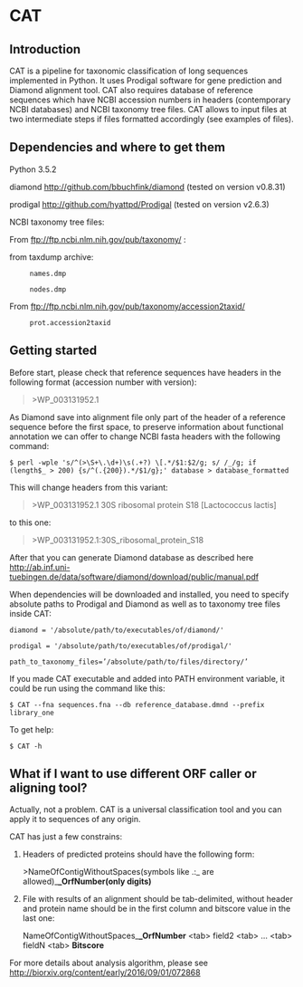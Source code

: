 # CAT

## Introduction

CAT is a pipeline for taxonomic classification of long sequences implemented in Python. It uses Prodigal software for gene prediction and Diamond alignment tool. CAT also requires database of reference sequences which have NCBI accession numbers in headers (contemporary NCBI databases) and NCBI taxonomy tree files. CAT allows to input files at two intermediate steps if files formatted accordingly (see examples of files).

## Dependencies and where to get them

Python 3.5.2

diamond	http://github.com/bbuchfink/diamond  (tested on version v0.8.31)

prodigal	http://github.com/hyattpd/Prodigal  (tested on version v2.6.3)

NCBI taxonomy tree files:

From ftp://ftp.ncbi.nlm.nih.gov/pub/taxonomy/ :

from taxdump archive:

 		 names.dmp 
	
 		 nodes.dmp
	
From ftp://ftp.ncbi.nlm.nih.gov/pub/taxonomy/accession2taxid/

 		 prot.accession2taxid

## Getting started

Before start, please check that reference sequences have headers in the following format (accession number with version):

>\>WP_003131952.1 <and anything else>

As Diamond save into alignment file only part of the header of a reference sequence before the first space, to preserve information about functional annotation we can offer to change NCBI fasta headers with the following command:

	$ perl -wple 's/^(>\S+\.\d+)\s(.+?) \[.*/$1:$2/g; s/ /_/g; if (length$_ > 200) {s/^(.{200}).*/$1/g};' database > database_formatted

This will change headers from this variant:

>\>WP_003131952.1 30S ribosomal protein S18 [Lactococcus lactis]

to this one:

>\>WP_003131952.1:30S_ribosomal_protein_S18

After that you can generate Diamond database as described here http://ab.inf.uni-tuebingen.de/data/software/diamond/download/public/manual.pdf

When dependencies will be downloaded and installed, you need to specify absolute paths to Prodigal and Diamond as well as to taxonomy tree files inside CAT:

	diamond = '/absolute/path/to/executables/of/diamond/'

	prodigal = '/absolute/path/to/executables/of/prodigal/'

	path_to_taxonomy_files=’/absolute/path/to/files/directory/’

If you made CAT executable and added into PATH environment variable, it could be run using the command like this:

	$ CAT --fna sequences.fna --db reference_database.dmnd --prefix library_one

To get help:

	$ CAT -h

## What if I want to use different ORF caller or aligning tool?

Actually, not a problem. CAT is a universal classification tool and you can apply it to sequences of any origin.

CAT has just a few constrains:

1. Headers of predicted proteins should have the following form:

	 \>NameOfContigWithoutSpaces(symbols like .:_ are allowed)_**_OrfNumber(only digits)**

2. File with results of an alignment should be tab-delimited, without header and protein name should be in the first column and bitscore value in the last one:

	NameOfContigWithoutSpaces_**_OrfNumber** \<tab\> field2 \<tab\> ... \<tab\> fieldN \<tab\> **Bitscore**


For more details about analysis algorithm, please see http://biorxiv.org/content/early/2016/09/01/072868

